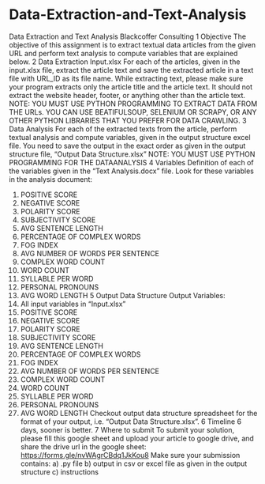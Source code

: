 # Data-Extraction-and-Text-Analysis
Data Extraction and Text Analysis
Blackcoffer Consulting
1 Objective
The objective of this assignment is to extract textual data articles from the given URL and
perform text analysis to compute variables that are explained below.
2 Data Extraction
Input.xlsx
For each of the articles, given in the input.xlsx file, extract the article text and save the extracted
article in a text file with URL_ID as its file name.
While extracting text, please make sure your program extracts only the article title and the article
text. It should not extract the website header, footer, or anything other than the article text.
NOTE: YOU MUST USE PYTHON PROGRAMMING TO EXTRACT DATA FROM
THE URLs. YOU CAN USE BEATIFULSOUP, SELENIUM OR SCRAPY, OR ANY
OTHER PYTHON LIBRARIES THAT YOU PREFER FOR DATA CRAWLING.
3 Data Analysis
For each of the extracted texts from the article, perform textual analysis and compute variables,
given in the output structure excel file. You need to save the output in the exact order as given in
the output structure file, “Output Data Structure.xlsx”
NOTE: YOU MUST USE PYTHON PROGRAMMING FOR THE DATAANALYSIS
4 Variables
Definition of each of the variables given in the “Text Analysis.docx” file.
Look for these variables in the analysis document:
1. POSITIVE SCORE
2. NEGATIVE SCORE
3. POLARITY SCORE
4. SUBJECTIVITY SCORE
5. AVG SENTENCE LENGTH
6. PERCENTAGE OF COMPLEX WORDS
7. FOG INDEX
8. AVG NUMBER OF WORDS PER SENTENCE
9. COMPLEX WORD COUNT
10. WORD COUNT
11. SYLLABLE PER WORD
12. PERSONAL PRONOUNS
13. AVG WORD LENGTH
5 Output Data Structure
Output Variables:
1. All input variables in “Input.xlsx”
2. POSITIVE SCORE
3. NEGATIVE SCORE
4. POLARITY SCORE
5. SUBJECTIVITY SCORE
6. AVG SENTENCE LENGTH
7. PERCENTAGE OF COMPLEX WORDS
8. FOG INDEX
9. AVG NUMBER OF WORDS PER SENTENCE
10. COMPLEX WORD COUNT
11. WORD COUNT
12. SYLLABLE PER WORD
13. PERSONAL PRONOUNS
14. AVG WORD LENGTH
Checkout output data structure spreadsheet for the format of your output, i.e. “Output Data
Structure.xlsx”.
6 Timeline
6 days, sooner is better.
7 Where to submit
To submit your solution, please fill this google sheet and upload your article to google drive, and share
the drive url in the google sheet: https://forms.gle/nvWAgrCBdq1JkKou8
Make sure your submission contains:
a) .py file
b) output in csv or excel file as given in the output structure
c) instructions
